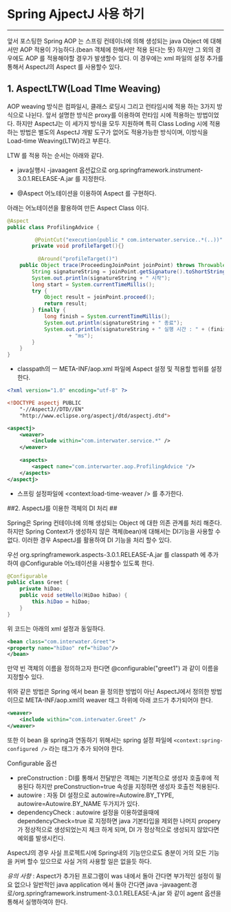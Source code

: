 # Spring AjpectJ 사용 하기 #
------------------------

앞서 포스팅한 Spring AOP 는 스프링 컨테이너에 의해 생성되는 java Object 에 대해서만 AOP 적용이 가능하다.(bean 객체에 한해서만 적용 된다는 뜻)  하지만 그 외의 경우에도 AOP 를 적용해야할 경우가 발생할수 있다. 이 경우에는 xml 파일의 설정 추가를 통해서 AspectJ의 Aspect 를 사용할수 있다.

## 1. AspectLTW(Load TIme Weaving) ##
 AOP weaving 방식은 컴파일시, 클래스 로딩시 그리고 런타임시에 적용 하는 3가지 방식으로 나뉜다. 앞서 설명한 방식은 proxy를 이용하여 런타임 시에 적용하는 방법이었다. 하지만 AspectJ는 이 세가지 방식을 모두 지원하며 특히 Class Loding 시에 적용하는 방법은 별도의 AspectJ 개발 도구가 없어도 적용가능한 방식이며, 이방식을 Load-time Weaving(LTW)라고 부른다. 

LTW 를 적용 하는 순서는 아래와 같다.


 - java실행시 -javaagent 옵션값으로 org.springframework.instrument-3.0.1.RELEASE-A.jar 를 지정한다.

 - @Aspect 어노테이션을 이용하여 Aspect 를 구현하다.
 

아래는 어노테이션을 활용하여 만든 Aspect Class 이다.

```java
@Aspect
public class ProfilingAdvice {

         @PointCut("execution(public * com.interwater.service..*(..))" )
        private void profileTarget(){}
  
          @Around("profileTarget()")
	public Object trace(ProceedingJoinPoint joinPoint) throws Throwable {
		String signatureString = joinPoint.getSignature().toShortString();
		System.out.println(signatureString + " 시작");
		long start = System.currentTimeMillis();
		try {
			Object result = joinPoint.proceed();
			return result;
		} finally {
			long finish = System.currentTimeMillis();
			System.out.println(signatureString + " 종료");
			System.out.println(signatureString + " 실행 시간 : " + (finish - start)
					+ "ms");
		}
	}
}
```

 - classpath의 ㅡ META-INF/aop.xml 파일에 Aspect 설정 및 적용할 범위를 설정한다.

```xml
<?xml version="1.0" encoding="utf-8" ?>

<!DOCTYPE aspectj PUBLIC 
	"-//AspectJ//DTD//EN"
	"http://www.eclipse.org/aspectj/dtd/aspectj.dtd">

<aspectj>
	<weaver>
		<include within="com.interwater.service.*" />
	</weaver>
	
	<aspects>
		<aspect name="com.interwarter.aop.ProfilingAdvice "/>
	</aspects>
</aspectj>

```

 - 스프링 설정파일에 <context:load-time-weaver /> 를 추가한다.

##2. AspectJ를 이용한 객체의 DI 처리 ##

 Spring은 Spring 컨테이너에 의해 생성되는 Object 에 대한 의존 관계를 처리 해준다. 하지만 Spring Context가 생성하지 않은 객체(bean)에 대해서는 DI기능을 사용할 수 없다.
이러한 경우 AspectJ를 활용하여 DI 기능을 처리 할수 있다.

우선 org.springframework.aspects-3.0.1.RELEASE-A.jar 를 classpath 에 추가하여 @Configurable 어노테이션을 사용할수 있도록 한다.

```java
@Configurable
public class Greet {
	private hiDao;
	public void setHello(HiDao hiDao) {
		this.hiDao = hiDao;
	}
}
```

위 코드는 아래의 xml 설정과 동일하다.

```xml
<bean class="com.interwater.Greet">
<property name="hiDao" ref="hiDao"/>
</bean>
```

만약 빈 객체의 이름을 정의하고자 한다면 @configurable("greet1") 과 같이 이름을 지정할수 있다.

위와 같은 방법은 Spring 에서 bean 을 정의한 방법이 아닌 AspectJ에서 정의한 방법이므로 META-INF/aop.xml의 weaver 태그 하위에 아래 코드가 추가되어야 한다.

```xml
<weaver>
	<include within="com.interwater.Greet" />
</weaver>
```

또한 이 bean 을 spring과 연동하기 위해서는 spring 설정 파일에 ``` <context:spring-configured /> ``` 라는 태그가 추가 되어야 한다.

Configurable 옵션

 - preConstruction : DI를 통해서 전달받은 객체는 기본적으로 생성자 호출후에 적용된다 하지만 preConstruction=true 속성을 지정하면 생성자 호출전 적용된다.
 - autowire : 자동 DI 설정으로 autowire=Autowire.BY_TYPE, autowire=Autowire.BY_NAME 두가지가 있다.
 - dependencyCheck : autowire 설정을 이용하였을때에 dependencyCheck=true 로 지정하면 java 기본타입을 제외한 나머지 propery가 정상적으로 생성되었는지 체크 하게 되며, DI 가 정상적으로 생성되지 않았다면 예외를 발생시킨다.

AspectJ의 경우 사실 프로젝트시에 Spring내의 기능만으로도 충분이 거의 모든 기능을 커버 할수 있으므로 사실 거의 사용할 일은 없을듯 하다.


*유의 사항* : Aspect가 추가된 프로그램이 was 내에서 돌아 간다면 부가적인 설정이 필요 없으나 일반적인 java application 에서 돌아 간다면 java -javaagent:경로/org.springframework.instrument-3.0.1.RELEASE-A.jar 와 같이 agent 옵션을 통해서 실행하여야 한다.